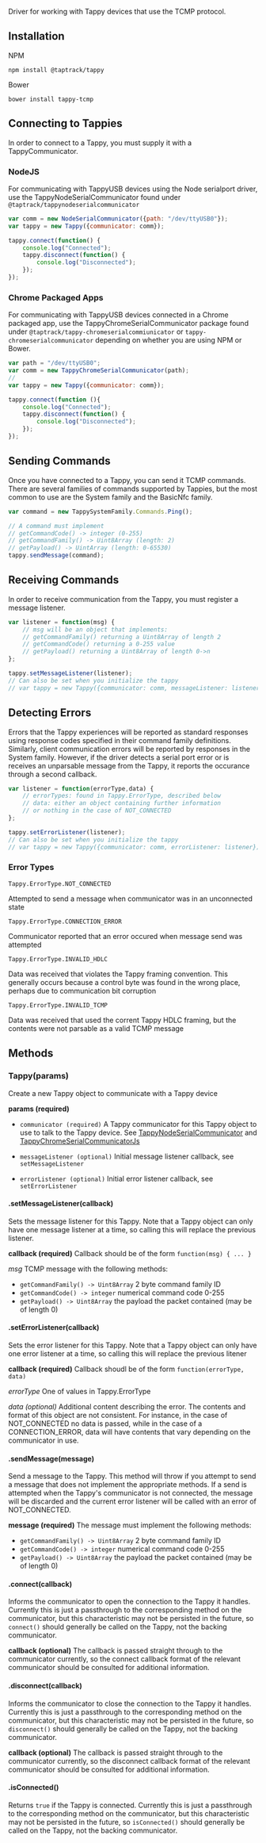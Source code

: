 Driver for working with Tappy devices that use the TCMP protocol.

## Installation
NPM
```
npm install @taptrack/tappy
```

Bower
```
bower install tappy-tcmp
```

## Connecting to Tappies
In order to connect to a Tappy, you must supply it with a TappyCommunicator.

### NodeJS
For communicating with TappyUSB devices using the Node serialport driver, 
use the TappyNodeSerialCommunicator found under `@taptrack/tappynodeserialcommunicator`

```javascript
var comm = new NodeSerialCommunicator({path: "/dev/ttyUSB0"});
var tappy = new Tappy({communicator: comm});

tappy.connect(function() {
    console.log("Connected");
    tappy.disconnect(function() {
        console.log("Disconnected");
    });
});
```

### Chrome Packaged Apps
For communicating with TappyUSB devices connected in a Chrome packaged app, 
use the TappyChromeSerialCommunicator package found under 
`@taptrack/tappy-chromeserialcommiunicator` or 
`tappy-chromeserialcommunicator` depending on whether you are using NPM or 
Bower.

```javascript
var path = "/dev/ttyUSB0";
var comm = new TappyChromeSerialCommunicator(path);
// 
var tappy = new Tappy({communicator: comm});

tappy.connect(function (){
    console.log("Connected");
    tappy.disconnect(function() {
        console.log("Disconnected");
    });
});
```

## Sending Commands
Once you have connected to a Tappy, you can send it TCMP commands. There are several
families of commands supported by Tappies, but the most common to use  are the 
System family and the BasicNfc family.

```javascript
var command = new TappySystemFamily.Commands.Ping();

// A command must implement 
// getCommandCode() -> integer (0-255)
// getCommandFamily() -> Uint8Array (length: 2)
// getPayload() -> UintArray (length: 0-65530)
tappy.sendMessage(command);
```

## Receiving Commands
In order to receive communication from the Tappy, you must register a message listener.

```javascript
var listener = function(msg) {
    // msg will be an object that implements:
    // getCommandFamily() returning a Uint8Array of length 2
    // getCommandCode() returning a 0-255 value
    // getPayload() returning a Uint8Array of length 0->n
};

tappy.setMessageListener(listener);
// Can also be set when you initialize the tappy
// var tappy = new Tappy({communicator: comm, messageListener: listener});
```

## Detecting Errors
Errors that the Tappy experiences will be reported as standard responses using
response codes specified in their command family definitions. Similarly, client 
communication errors will be reported by responses in the System family. However, 
if the driver detects a serial port error or is receives an unparsable message 
from the Tappy, it reports the occurance through a second callback.

```javascript
var listener = function(errorType,data) {
    // errorTypes: found in Tappy.ErrorType, described below
    // data: either an object containing further information
    // or nothing in the case of NOT_CONNECTED
};

tappy.setErrorListener(listener);
// Can also be set when you initialize the tappy
// var tappy = new Tappy({communicator: comm, errorListener: listener});
```

### Error Types
`Tappy.ErrorType.NOT_CONNECTED`

Attempted to send a message when communicator was in an
unconnected state

`Tappy.ErrorType.CONNECTION_ERROR`

Communicator reported that an error occured when message 
send was attempted

`Tappy.ErrorType.INVALID_HDLC`

 Data was received that violates the Tappy framing convention.
 This generally occurs because a control byte was found in the
 wrong place, perhaps due to communication bit corruption

`Tappy.ErrorType.INVALID_TCMP`

Data was received that used the corrent Tappy HDLC framing,
but the contents were not parsable as a valid TCMP message

## Methods

### Tappy(params)
Create a new Tappy object to communicate with a Tappy device

**params (required)**

* `communicator (required)` A Tappy communicator for this Tappy object to
use to talk to the Tappy device. See 
[TappyNodeSerialCommunicator](https://github.com/TapTrack/TappyNodeSerialCommunicatorJs)
and
[TappyChromeSerialCommunicatorJs](https://github.com/TapTrack/TappyChromeSerialCommunicatorJs)

* `messageListener (optional)` Initial message listener callback, see 
`setMessageListener`

* `errorListener (optional)` Initial error listener callback, see 
`setErrorListener`


#### .setMessageListener(callback)
Sets the message listener for this Tappy. Note that a Tappy object can
only have one message listener at a time, so calling this will replace
the previous listener.

**callback (required)**
Callback should be of the form `function(msg) { ... }`

_msg_ TCMP message with the following methods:

* `getCommandFamily() -> Uint8Array` 2 byte command family ID
* `getCommandCode() -> integer` numerical command code 0-255
* `getPayload() -> Uint8Array` the payload the packet contained (may be of
length 0)

#### .setErrorListener(callback)
Sets the error listener for this Tappy. Note that a Tappy object can
only have one error listener at a time, so calling this will replace
the previous litener

**callback (required)**
Callback shoudl be of the form `function(errorType, data)`

_errorType_ One of values in Tappy.ErrorType

_data (optional)_ Additional content describing the error. The contents
and format of this object are not consistent. For instance, in the case 
of NOT\_CONNECTED no data is passed, while in the case of a 
CONNECTION\_ERROR, data will have contents that vary depending on the 
communicator in use.

#### .sendMessage(message)
Send a message to the Tappy. This method will throw if you attempt to send
a message that does not implement the appropriate methods. If a send is 
attempted when the Tappy's communicator is not connected, the message will
be discarded and the current error listener will be called with an error of
NOT\_CONNECTED.

**message (required)**  The message must implement the following methods:
* `getCommandFamily() -> Uint8Array` 2 byte command family ID
* `getCommandCode() -> integer` numerical command code 0-255
* `getPayload() -> Uint8Array` the payload the packet contained (may be of
length 0)


#### .connect(callback)
Informs the communicator to open the connection to the Tappy it handles.
Currently this is just a passthrough to the corresponding method on the 
communicator, but this characteristic may not be persisted in the future,
so `connect()` should generally be called on the Tappy, not the backing
communicator. 

**callback (optional)** The callback is passed straight through to the communicator
currently, so the connect callback format of the relevant communicator
should be consulted for additional information.

#### .disconnect(callback)
Informs the communicator to close the connection to the Tappy it handles.
Currently this is just a passthrough to the corresponding method on the 
communicator, but this characteristic may not be persisted in the future,
so `disconnect()` should generally be called on the Tappy, not the backing
communicator. 

**callback (optional)** The callback is passed straight through to the communicator
currently, so the disconnect callback format of the relevant communicator
should be consulted for additional information.

#### .isConnected()
Returns `true` if the Tappy is connected.
Currently this is just a passthrough to the corresponding method on the 
communicator, but this characteristic may not be persisted in the future,
so `isConnected()` should generally be called on the Tappy, not the backing
communicator. 
